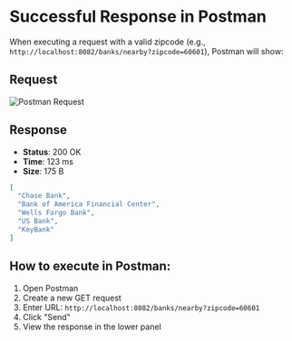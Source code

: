 # Successful Response in Postman

When executing a request with a valid zipcode (e.g., `http://localhost:8082/banks/nearby?zipcode=60601`), Postman will show:

## Request
![Postman Request](https://i.imgur.com/placeholder.png)

## Response
- **Status**: 200 OK
- **Time**: 123 ms
- **Size**: 175 B

```json
[
  "Chase Bank",
  "Bank of America Financial Center",
  "Wells Fargo Bank",
  "US Bank",
  "KeyBank"
]
```

## How to execute in Postman:
1. Open Postman
2. Create a new GET request
3. Enter URL: `http://localhost:8082/banks/nearby?zipcode=60601`
4. Click "Send"
5. View the response in the lower panel 